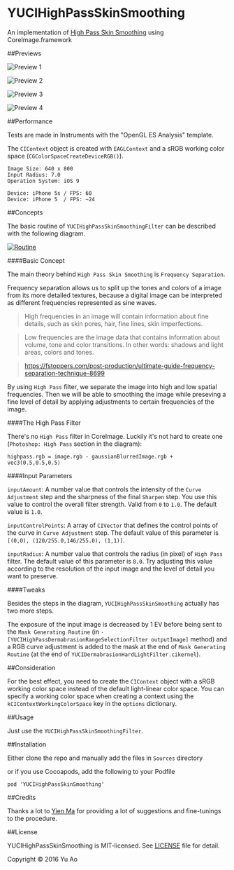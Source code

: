 # YUCIHighPassSkinSmoothing
An implementation of [High Pass Skin Smoothing](https://www.google.com/search?ie=UTF-8&q=photoshop+high+pass+skin+smoothing) using CoreImage.framework

##Previews

![Preview 1](http://yuao.github.io/YUCIHighPassSkinSmoothing/previews/1.jpg)

![Preview 2](http://yuao.github.io/YUCIHighPassSkinSmoothing/previews/2.jpg)

![Preview 3](http://yuao.github.io/YUCIHighPassSkinSmoothing/previews/3.jpg)

![Preview 4](http://yuao.github.io/YUCIHighPassSkinSmoothing/previews/4.jpg)

##Performance

Tests are made in Instruments with the "OpenGL ES Analysis" template. 

The `CIContext` object is created with `EAGLContext` and a sRGB working color space (`CGColorSpaceCreateDeviceRGB()`).

```
Image Size: 640 x 800
Input Radius: 7.0
Operation System: iOS 9

Device: iPhone 5s / FPS: 60
Device: iPhone 5  / FPS: ~24
```

##Concepts

The basic routine of `YUCIHighPassSkinSmoothingFilter` can be described with the following diagram.

[![Routine](http://yuao.github.io/YUCIHighPassSkinSmoothing/docs/filter-routine.jpg)](http://yuao.github.io/YUCIHighPassSkinSmoothing/docs/filter-routine.jpg)

####Basic Concept

The main theory behind `High Pass Skin Smoothing` is `Frequency Separation`.

Frequency separation allows us to split up the tones and colors of a image from its more detailed textures, because a digital image can be interpreted as different frequencies represented as sine waves.

> High frequencies in an image will contain information about fine details, such as skin pores, hair, fine lines, skin imperfections.

> Low frequencies are the image data that contains information about volume, tone and color transitions. In other words: shadows and light areas, colors and tones.

> https://fstoppers.com/post-production/ultimate-guide-frequency-separation-technique-8699

By using `High Pass` filter, we separate the image into high and low spatial frequencies. Then we will be able to smoothing the image while preseving a fine level of detail by applying adjustments to certain frequencies of the image.

####The High Pass Filter

There's no `High Pass` filter in CoreImage. Luckily it's not hard to create one (`Photoshop: High Pass` section in the diagram):

```
highpass.rgb = image.rgb - gaussianBlurredImage.rgb + vec3(0.5,0.5,0.5)
```

####Input Parameters

`inputAmount`: A number value that controls the intensity of the `Curve Adjustment` step and the sharpness of the final `Sharpen` step. You use this value to control the overall filter strength. Valid from `0` to `1.0`. The default value is `1.0`.

`inputControlPoints`: A array of `CIVector` that defines the control points of the curve in `Curve Adjustment` step. The default value of this parameter is `[(0,0), (120/255.0,146/255.0), (1,1)]`.

`inputRadius`: A number value that controls the radius (in pixel) of `High Pass` filter. The default value of this parameter is `8.0`. Try adjusting this value according to the resolution of the input image and the level of detail you want to preserve.

####Tweaks

Besides the steps in the diagram, `YUCIHighPassSkinSmoothing` actually has two more steps.

The exposure of the input image is decreased by 1 EV before being sent to the `Mask Generating Routine` (in `-[YUCIHighPassDermabrasionRangeSelectionFilter outputImage]` method) and a RGB curve adjustment is added to the mask at the end of `Mask Generating Routine` (at the end of `YUCIDermabrasionHardLightFilter.cikernel`).

##Consideration

For the best effect, you need to create the `CIContext` object with a sRGB working color space instead of the default light-linear color space. You can specify a working color space when creating a context using the `kCIContextWorkingColorSpace` key in the `options` dictionary.

##Usage

Just use the `YUCIHighPassSkinSmoothingFilter`.

##Installation

Either clone the repo and manually add the files in `Sources` directory

or if you use Cocoapods, add the following to your Podfile

	pod 'YUCIHighPassSkinSmoothing'

##Credits

Thanks a lot to [Yien Ma](https://dribbble.com/yien) for providing a lot of suggestions and fine-tunings to the procedure.

##License

YUCIHighPassSkinSmoothing is MIT-licensed. See [LICENSE](https://github.com/YuAo/YUCIHighPassSkinSmoothing/blob/master/LICENSE) file for detail.

Copyright © 2016 Yu Ao
